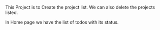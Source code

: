 This Project is to Create the project list.
We can also delete the projects listed.

In Home page we have the list of todos with its status.